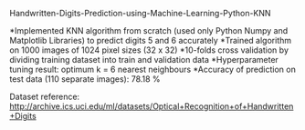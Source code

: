 Handwritten-Digits-Prediction-using-Machine-Learning-Python-KNN

*Implemented KNN algorithm from scratch (used only Python Numpy and Matplotlib Libraries) to predict digits 5 and 6 accurately
*Trained algorithm on 1000 images of 1024 pixel sizes (32 x 32)
*10-folds cross validation by dividing training dataset into train and validation data
*Hyperparameter tuning result: optimum k = 6 nearest neighbours
*Accuracy of prediction on test data (110 separate images): 78.18 %

Dataset reference:
http://archive.ics.uci.edu/ml/datasets/Optical+Recognition+of+Handwritten+Digits
